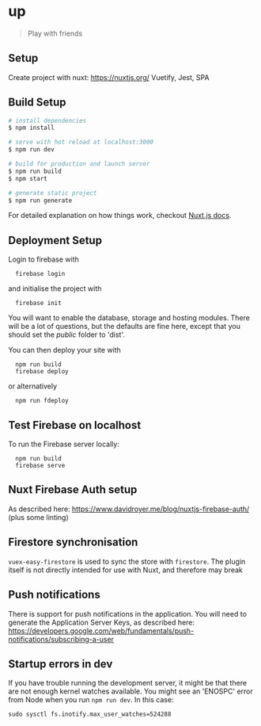 # up

> Play with friends

## Setup

Create project with nuxt: https://nuxtjs.org/
Vuetify, Jest, SPA

## Build Setup

``` bash
# install dependencies
$ npm install

# serve with hot reload at localhost:3000
$ npm run dev

# build for production and launch server
$ npm run build
$ npm start

# generate static project
$ npm run generate
```

For detailed explanation on how things work, checkout [Nuxt.js docs](https://nuxtjs.org).

## Deployment Setup

Login to firebase with

```
  firebase login
```

and initialise the project with

```
  firebase init
```

You will want to enable the database, storage and hosting modules. There will be a lot of questions, but the defaults are fine here, except that you should set the *public* folder to 'dist'.

You can then deploy your site with

```
  npm run build
  firebase deploy
```

or alternatively

```
  npm run fdeploy
```

## Test Firebase on localhost

To run the Firebase server locally:

```
  npm run build
  firebase serve
```

## Nuxt Firebase Auth setup

As described here: https://www.davidroyer.me/blog/nuxtjs-firebase-auth/ (plus some linting)

## Firestore synchronisation

`vuex-easy-firestore` is used to sync the store with `firestore`. The plugin itself is not directly intended for use with Nuxt, and therefore may break

## Push notifications

There is support for push notifications in the application. You will need to generate the Application Server Keys, as described here: https://developers.google.com/web/fundamentals/push-notifications/subscribing-a-user

## Startup errors in dev

If you have trouble running the development server, it might be that there are not enough kernel watches available. You might see an 'ENOSPC' error from Node when you run `npm run dev`. In this case:

```
sudo sysctl fs.inotify.max_user_watches=524288
```
